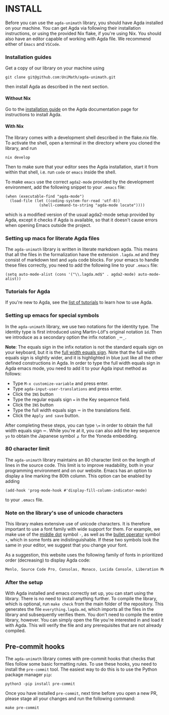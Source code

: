 # INSTALL

Before you can use the `agda-unimath` library, you should have Agda
installed on your machine. You can get Agda via following their
installation instructions, or using the provided Nix flake, if you're using Nix.
You should also have an editor capable of working with Agda file.
We recommend either of `Emacs` and `VSCode`.

### Installation guides

Get a copy of our library on your machine using
```shell
git clone git@github.com:UniMath/agda-unimath.git
```
then install Agda as described in the next section.

#### Without Nix

Go to the [installation guide](https://agda.readthedocs.io/en/latest/getting-started/installation.html) on the Agda documentation page for instructions to install Agda.

#### With Nix

The library comes with a development shell described in the flake.nix file. To activate the shell, open a terminal in the directory where you cloned the library, and run
```shell
nix develop
```
Then to make sure that your editor sees the Agda installation,
start it from within that shell, i.e. run `code` or `emacs` inside the shell.

To make `emacs` use the correct `agda2-mode` provided by the development environment,
add the following snippet to your `.emacs` file:
```elisp
(when (executable-find "agda-mode")
  (load-file (let ((coding-system-for-read 'utf-8))
               (shell-command-to-string "agda-mode locate"))))
```
which is a modified version of the usual agda2-mode setup provided by Agda,
except it checks if Agda is available, so that it doesn't cause errors
when opening Emacs outside the project.

### Setting up macs for literate Agda files

The `agda-unimath` library is written in literate markdown agda. This means that all the files in the formalization have the extension `.lagda.md` and they consist of markdown text and `agda` code blocks. For your emacs to handle these files correctly, you need to add the following line to your `.emacs` file:

```elisp
(setq auto-mode-alist (cons '("\\.lagda.md$" . agda2-mode) auto-mode-alist))
```

### Tutorials for Agda

If you're new to Agda, see the [list of tutorials](https://agda.readthedocs.io/en/latest/getting-started/tutorial-list.html) to learn how to use Agda.

### Setting up emacs for special symbols

In the `agda-unimath` library, we use two notations for the identity type. The identity type is first introduced using Martin-Löf's original notation `Id`. Then we introduce as a secondary option the infix notation `_＝_`.

**Note**: The equals sign in the infix notation is not the standard equals sign on your keyboard, but it is the [full width equals sign](https://www.fileformat.info/info/unicode/char/ff1d/index.htm). Note that the full width equals sign is slightly wider, and it is highlighted in blue just like all the other defined constructions in Agda. In order to type the full width equals sign in Agda emacs mode, you need to add it to your Agda input method as follows:

- Type `M-x customize-variable` and press enter.
- Type `agda-input-user-translations` and press enter.
- Click the `INS` button
- Type the regular equals sign `=` in the Key sequence field.
- Click the `INS` button
- Type the full width equals sign `＝` in the translations field.
- Click the `Apply and save` button.

After completing these steps, you can type `\=` in order to obtain the
full width equals sign `＝`. While you're at it, you can also add the
key sequence `yo` to obtain the Japanese symbol `ょ` for the Yoneda
embedding.

### 80 character limit

The `agda-unimath` library maintains an 80 character limit
on the length of lines in the source code. This limit is to improve
readability, both in your programming environment and on our website.
Emacs has an option to display a line marking the 80th column.
This option can be enabled by adding

```elisp
(add-hook 'prog-mode-hook #'display-fill-column-indicator-mode)
```

to your `.emacs` file.

### Note on the library's use of unicode characters

This library makes extensive use of unicode characters.
It is therefore important to use a font family with wide
support for them.
For example, we make use of the
[middle dot](https://www.compart.com/en/unicode/U+00B7) symbol `·`,
as well as the [bullet operator](https://www.compart.com/en/unicode/U+2219) symbol `∙`, which in some fonts are indistinguishable. If these two symbols look the same in your editor, we suggest that you change your font.

As a suggestion, this website uses the following family of fonts in prioritized order (decreasing) to display Agda code:
```css
Menlo, Source Code Pro, Consolas, Monaco, Lucida Console, Liberation Mono, DejaVu Sans Mono, Bitstream Vera Sans Mono, Courier New, monospace
```

### After the setup

With Agda installed and emacs correctly set up, you can start using the library. There is no need to install anything further. To compile the library, which is optional, run `make check` from the main folder of the repository. This generates the file `everything.lagda.md`, which imports all the files in the library and subsequently verifies them. You don't need to compile the entire library, however. You can simply open the file you're interested in and load it with Agda. This will verify the file and any prerequisites that are not already compiled.

## Pre-commit hooks

The `agda-unimath` library comes with pre-commit hooks that checks
that files follow some basic formatting rules. To use these hooks,
you need to install the `pre-commit` tool. The easiest way to do
this is to use the Python package manager `pip`:

```shell
python3 -pip install pre-commit
```

Once you have installed `pre-commit`, next time before you open a new PR, please stage
all your changes and run the following command:

```shell
make pre-commit
```
